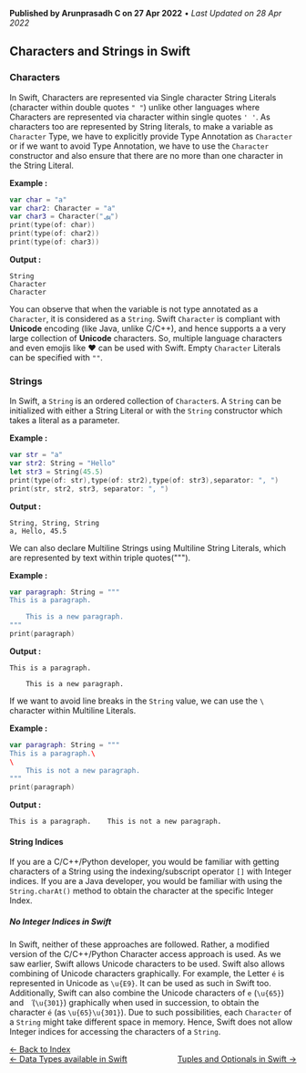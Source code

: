 **Published by Arunprasadh C on 27 Apr 2022** • *Last Updated on 28 Apr 2022*

## Characters and Strings in Swift
### Characters
In Swift, Characters are represented via Single character String Literals (character within double quotes `" "`) unlike other languages where Characters are represented via character within single quotes `' '`. As characters too are represented by String literals, to make a variable as `Character` Type, we have to explicitly provide Type Annotation as `Character` or if we want to avoid Type Annotation, we have to use the `Character` constructor and also ensure that there are no more than one character in the String Literal.

**Example :**
```swift
var char = "a"
var char2: Character = "a"
var char3 = Character("அ")
print(type(of: char))
print(type(of: char2))
print(type(of: char3))
```
**Output :**
```
String
Character
Character
```
You can observe that when the variable is not type annotated as a `Character`, it is considered as a `String`. Swift `Character` is compliant with **Unicode** encoding (like Java, unlike C/C++), and hence supports a a very large collection of **Unicode** characters. So, multiple language characters and even emojis like ♥ can be used with Swift. Empty `Character` Literals can be specified with `""`.

### Strings
In Swift, a `String` is an ordered collection of `Character`s. A `String` can be initialized with either a String Literal or with the `String` constructor which takes a literal as a parameter.

**Example :**
```swift
var str = "a"
var str2: String = "Hello"
let str3 = String(45.5)
print(type(of: str),type(of: str2),type(of: str3),separator: ", ")
print(str, str2, str3, separator: ", ")
```
**Output :**
```
String, String, String
a, Hello, 45.5
```

We can also declare Multiline Strings using Multiline String Literals, which are represented by text within triple quotes(""").

**Example :**
```swift
var paragraph: String = """
This is a paragraph.

    This is a new paragraph.
"""
print(paragraph)
```
**Output :**
```
This is a paragraph.

    This is a new paragraph.
```

If we want to avoid line breaks in the `String` value, we can use the `\` character within Multiline Literals.

**Example :**
```swift
var paragraph: String = """
This is a paragraph.\
\
    This is not a new paragraph.
"""
print(paragraph)
```
**Output :**
```
This is a paragraph.    This is not a new paragraph.
```

#### String Indices
If you are a C/C++/Python developer, you would be familiar with getting characters of a String using the indexing/subscript operator `[]` with Integer indices. If you are a Java developer, you would be familiar with using the `String.charAt()` method to obtain the character at the specific Integer Index. 

##### No Integer Indices in Swift
In Swift, neither of these approaches are followed. Rather, a modified version of the C/C++/Python Character access approach is used. As we saw earlier, Swift allows Unicode characters to be used. Swift also allows combining of Unicode characters graphically. For example, the Letter `é` is represented in Unicode as `\u{E9}`. It can be used as such in Swift too. Additionally, Swift can also combine the Unicode characters of `e` (`\u{65}`) and ` ́` (`\u{301}`) graphically when used in succession, to obtain the character `é` (as `\u{65}\u{301}`). Due to such possibilities, each `Character` of a `String` might take different space in memory. Hence, Swift does not allow Integer indices for accessing the characters of a `String`. 

<a href="https://techinessoverloaded.github.io/iOSAppDevBasics/index.html">&larr; Back to Index</a>
<br>
<span style="float: left">
<a href="https://techinessoverloaded.github.io/iOSAppDevBasics/datatypes.html">&larr; Data Types available in Swift</a>
</span>
<span style="float: right">
<a href="https://techinessoverloaded.github.io/iOSAppDevBasics/optuples.html">Tuples and Optionals in Swift &rarr;</a>
</span>

